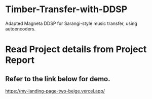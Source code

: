 # Timber-Transfer-with-DDSP
Adapted Magneta DDSP for Sarangi-style music transfer, using autoencoders.

# Read Project details from Project Report

## Refer to the link below for demo.
https://my-landing-page-two-beige.vercel.app/
